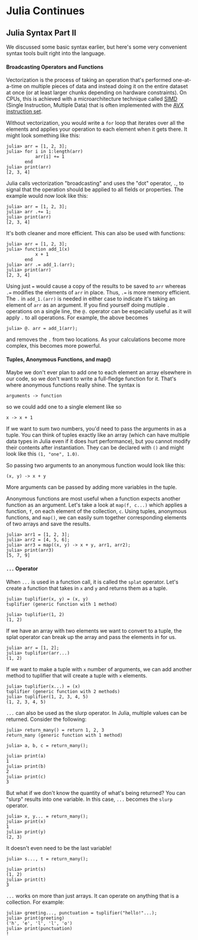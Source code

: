 # Julia Continues

## Julia Syntax Part II

We discussed some basic syntax earlier, but here's some very convenient syntax tools built right into the language.

#### Broadcasting Operators and Functions
Vectorization is the process of taking an operation that's performed one-at-a-time on multiple pieces of data and instead doing it on the entire dataset at once (or at least larger chunks depending on hardware constraints). On CPUs, this is achieved with a microarchitecture technique called [SIMD](https://en.wikipedia.org/wiki/Single_instruction,_multiple_data) (Single Instruction, Multiple Data) that is often implemented with the [AVX instruction set](https://en.wikipedia.org/wiki/Advanced_Vector_Extensions).

Without vectorization, you would write a `for` loop that iterates over all the elements and applies your operation to each element when it gets there. It might look something like this:
```
julia> arr = [1, 2, 3];
julia> for i in 1:length(arr)
           arr[i] += 1
       end
julia> print(arr)
[2, 3, 4]
```

Julia calls vectorization "broadcasting" and uses the "dot" operator, `.`, to signal that the operation should be applied to all fields or properties. The example would now look like this:

```
julia> arr = [1, 2, 3];
julia> arr .+= 1;
julia> print(arr)
[2, 3, 4]
```
It's both cleaner and more efficient. This can also be used with functions:
```
julia> arr = [1, 2, 3];
julia> function add_1(x)
           x + 1
       end
julia> arr .= add_1.(arr);
julia> print(arr)
[2, 3, 4]
```
Using just `=` would cause a copy of the results to be saved to `arr` whereas `.=` modifies the elements of `arr` in place. Thus, `.=` is more memory efficient. The `.` in `add_1.(arr)` is needed in either case to indicate it's taking an element of `arr` as an argument. If you find yourself doing mutliple `.` operations on a single line, the `@.` operator can be especially useful as it will apply `.` to all operations. For example, the above becomes
```
julia> @. arr = add_1(arr);
```
and removes the `.` from two locations. As your calculations become more complex, this becomes more powerful.

#### Tuples, Anonymous Functions, and map()

Maybe we don't ever plan to add one to each element an array elsewhere in our code, so we don't want to write a full-fledge function for it. That's where anonymous functions really shine. The syntax is
```
arguments -> function
```
so we could add one to a single element like so
```
x -> x + 1
```
If we want to sum two numbers, you'd need to pass the arguments in as a tuple. You can think of tuples exactly like an array (which can have multiple data types in Julia even if it does hurt performance), but you cannot modify their contents after instantiation. They can be declared with `()` and might look like this `(1, "one", 1.0)`.

So passing two arguments to an anonymous function would look like this:
```
(x, y) -> x + y
```
More arguments can be passed by adding more variables in the tuple.

Anonymous functions are most useful when a function expects another function as an argument. Let's take a look at `map(f, c...)` which applies a function, `f`, on each element of the collection, `c`. Using tuples, anonymous functions, and `map()`, we can easily sum together corresponding elements of two arrays and save the results.
```
julia> arr1 = [1, 2, 3];
julia> arr2 = [4, 5, 6];
julia> arr3 = map((x, y) -> x + y, arr1, arr2);
julia> print(arr3)
[5, 7, 9]
```

#### `...` Operator
When `...` is used in a function call, it is called the `splat` operator. Let's create a function that takes in `x` and `y` and returns them as a tuple.
```
julia> tuplifier(x, y) = (x, y)
tuplifier (generic function with 1 method)

julia> tuplifier(1, 2)
(1, 2)
```
If we have an array with two elements we want to convert to a tuple, the splat operator can break up the array and pass the elements in for us.
```
julia> arr = [1, 2];
julia> tuplifier(arr...)
(1, 2)
```
If we want to make a tuple with `x` number of arguments, we can add another method to tuplifier that will create a tuple with `x` elements.
```
julia> tuplifier(x...) = (x)
tuplifier (generic function with 2 methods)
julia> tuplifier(1, 2, 3, 4, 5)
(1, 2, 3, 4, 5)
```

`...` can also be used as the slurp operator. In Julia, multiple values can be returned. Consider the following:

```
julia> return_many() = return 1, 2, 3
return_many (generic function with 1 method)

julia> a, b, c = return_many();

julia> print(a)
1
julia> print(b)
2
julia> print(c)
3
```
But what if we don't know the quantity of what's being returned? You can "slurp" results into one variable. In this case, `...` becomes the `slurp` operator.
```
julia> x, y... = return_many();
julia> print(x)
1
julia> print(y)
(2, 3)
```
It doesn't even need to be the last variable!
```
julia> s..., t = return_many();

julia> print(s)
(1, 2)
julia> print(t)
3
```

`...` works on more than just arrays. It can operate on anything that is a collection. For example:
```
julia> greeting..., punctuation = tuplifier("hello!"...);
julia> print(greeting)
('h', 'e', 'l', 'l', 'o')
julia> print(punctuation)
!
```
